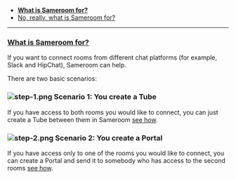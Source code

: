  - [**What is Sameroom for?**](/getting-started/en/faq/list#what-is-sameroom-for)
 - [No, really, what is Sameroom for?](/getting-started/en/faq/list#what-is-sameroom-for)
 
---

### <a href="#what-is-sameroom-for" name="what-is-sameroom-for">**What is Sameroom for?**</a>
 
If you want to connect rooms from different chat platforms (for example, Slack and HipChat), Sameroom can help.

There are two basic scenarios:

### ![step-1.png](https://in.kato.im/b8be284b81c9467fed3170d274c28de6789dd2fae1957895cd34bc20a2676d25/step-1.png) **Scenario 1: You create a Tube**
 
If you have access to both rooms you would like to connect, you can just create a Tube between them in Sameroom [see how](/getting-started/en/faq/list#how-to-create-a-tube).   

### ![step-2.png](https://in.kato.im/99977b264e016814f4af35ac12a7fe42f1138758cd4b9285fa8c34e628a264fd/step-2.png) **Scenario 2: You create a Portal**
 
If you have access only to one of the rooms you would like to connect, you can create a Portal and send it to somebody who has access to the second rooms [see how](/getting-started/en/faq/list#how-to-use-a-portal).   

